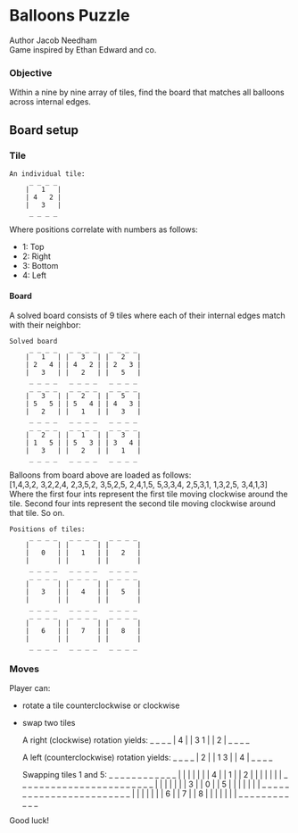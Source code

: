 # Balloons Puzzle
Author Jacob Needham  
Game inspired by Ethan Edward and co.


### Objective
Within a nine by nine array of tiles, find the board that matches all balloons across internal edges.


## Board setup
### Tile
    An individual tile:
         _ _ _ _  
        |   1   |  
        | 4   2 |  
        |   3   |  
         _ _ _ _  

Where positions correlate with numbers as follows:
- 1: Top
- 2: Right
- 3: Bottom
- 4: Left

#### Board
A solved board consists of 9 tiles where each of their internal edges match with their neighbor:  

    Solved board
         _ _ _ _   _ _ _ _   _ _ _ _
        |   1   | |   3   | |   2   |
        | 2   4 | | 4   2 | | 2   3 |
        |   3   | |   2   | |   5   |
         _ _ _ _   _ _ _ _   _ _ _ _
         _ _ _ _   _ _ _ _   _ _ _ _
        |   3   | |   2   | |   5   |
        | 5   5 | | 5   4 | | 4   3 |
        |   2   | |   1   | |   3   |
         _ _ _ _   _ _ _ _   _ _ _ _
         _ _ _ _   _ _ _ _   _ _ _ _
        |   2   | |   1   | |   3   |
        | 1   5 | | 5   3 | | 3   4 |
        |   3   | |   2   | |   1   |
         _ _ _ _   _ _ _ _   _ _ _ _

Balloons from board above are loaded as follows:  
[1,4,3,2, 3,2,2,4, 2,3,5,2, 3,5,2,5, 2,4,1,5, 5,3,3,4, 2,5,3,1, 1,3,2,5, 3,4,1,3]  
Where the first four ints represent the first tile moving clockwise around the tile.
Second four ints represent the second tile moving clockwise around that tile.
So on.

    Positions of tiles:
         _ _ _ _   _ _ _ _   _ _ _ _
        |       | |       | |       |
        |   0   | |   1   | |   2   |
        |       | |       | |       |
         _ _ _ _   _ _ _ _   _ _ _ _
         _ _ _ _   _ _ _ _   _ _ _ _
        |       | |       | |       |
        |   3   | |   4   | |   5   |
        |       | |       | |       |
         _ _ _ _   _ _ _ _   _ _ _ _
         _ _ _ _   _ _ _ _   _ _ _ _
        |       | |       | |       |
        |   6   | |   7   | |   8   |
        |       | |       | |       |
         _ _ _ _   _ _ _ _   _ _ _ _


### Moves
Player can:
 - rotate a tile counterclockwise or clockwise
 - swap two tiles

     
    A right (clockwise) rotation yields:
         _ _ _ _
        |   4   |
        | 3   1 |
        |   2   |
         _ _ _ _

     A left (counterclockwise) rotation yields:
         _ _ _ _
        |   2   |
        | 1   3 |
        |   4   |
         _ _ _ _

    Swapping tiles 1 and 5:
         _ _ _ _   _ _ _ _   _ _ _ _
        |       | |       | |       |
        |   4   | |   1   | |   2   |
        |       | |       | |       |
         _ _ _ _   _ _ _ _   _ _ _ _
         _ _ _ _   _ _ _ _   _ _ _ _
        |       | |       | |       |
        |   3   | |   0   | |   5   |
        |       | |       | |       |
         _ _ _ _   _ _ _ _   _ _ _ _
         _ _ _ _   _ _ _ _   _ _ _ _
        |       | |       | |       |
        |   6   | |   7   | |   8   |
        |       | |       | |       |
         _ _ _ _   _ _ _ _   _ _ _ _


Good luck!